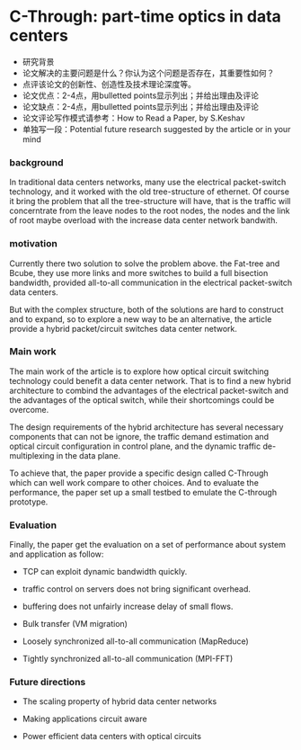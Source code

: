 # C-Through: part-time optics in data centers

- 研究背景
- 论文解决的主要问题是什么？你认为这个问题是否存在，其重要性如何？
- 点评该论文的创新性、创造性及技术理论深度等。
- 论文优点：2-4点，用bulletted points显示列出；并给出理由及评论
- 论文缺点：2-4点，用bulletted points显示列出；并给出理由及评论
- 论文评论写作模式请参考：How to Read a Paper, by S.Keshav
- 单独写一段：Potential future research suggested by the article or in your mind



### background

In traditional data centers networks, many use the electrical packet-switch technology, and it worked with the old tree-structure of ethernet. Of course it bring the problem that all the tree-structure will have, that is the traffic will concerntrate  from the leave nodes to the root nodes, the nodes and the link of root maybe overload with the increase data center network bandwith.



### motivation

Currently there two solution to solve the problem above. the Fat-tree and Bcube, they use more links and more switches to build a full bisection bandwidth, provided all-to-all communication in the electrical packet-switch data centers. 

But with the complex structure, both of the solutions are hard to construct and to expand, so to explore a new way to be an alternative, the article provide a hybrid packet/circuit switches data center network.



### Main work

The main work of the article is to explore how optical circuit switching technology could benefit a data center network. That is to find a new hybrid architecture to combind the advantages of the electrical packet-switch and the advantages of the optical switch, while their shortcomings could be overcome.

The design requirements of the hybrid architecture has several necessary components that can not be ignore, the traffic demand estimation and optical circuit configuration in control plane, and the dynamic traffic de-multiplexing in the data plane.

To achieve that, the paper provide a specific design called C-Through which can well work compare to other choices. And to evaluate the performance, the paper set up a small testbed to emulate the C-through prototype.



### Evaluation

Finally, the paper get the evaluation on a set of performance about system and application as follow:

- TCP can exploit dynamic bandwidth quickly.

- traffic control on servers does not bring significant overhead.

* buffering does not unfairly increase delay of small flows.

* Bulk transfer (VM migration)

* Loosely synchronized all-to-all communication (MapReduce)

* Tightly synchronized all-to-all communication (MPI-FFT) 



### Future directions

* The scaling property of hybrid data center networks

* Making applications circuit aware

* Power efficient data centers with optical circuits



